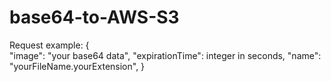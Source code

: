 # base64-to-AWS-S3
Request example:
{   
  "image": "your base64 data",
  "expirationTime": integer in seconds,
  "name": "yourFileName.yourExtension",
}

